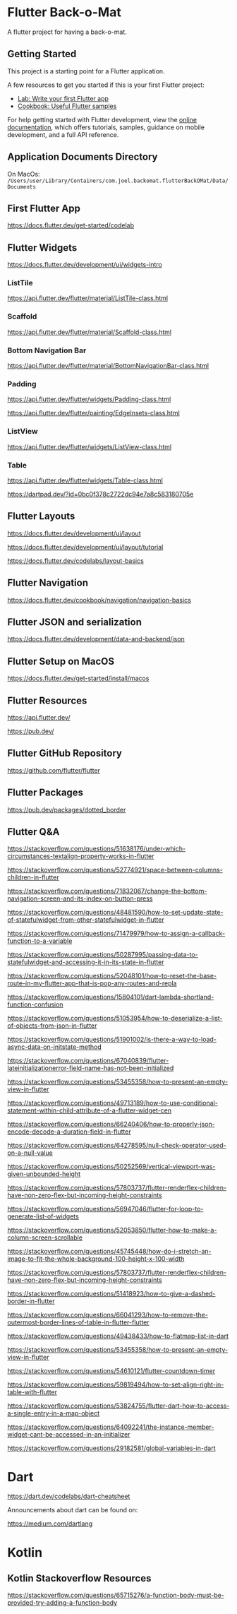 # Flutter Back-o-Mat

A flutter project for having a back-o-mat.

## Getting Started

This project is a starting point for a Flutter application.

A few resources to get you started if this is your first Flutter project:

- [Lab: Write your first Flutter app](https://docs.flutter.dev/get-started/codelab)
- [Cookbook: Useful Flutter samples](https://docs.flutter.dev/cookbook)

For help getting started with Flutter development, view the
[online documentation](https://docs.flutter.dev/), which offers tutorials,
samples, guidance on mobile development, and a full API reference.

## Application Documents Directory

On MacOs: `/Users/user/Library/Containers/com.joel.backomat.flutterBackOMat/Data/Documents`

## First Flutter App

https://docs.flutter.dev/get-started/codelab

## Flutter Widgets

https://docs.flutter.dev/development/ui/widgets-intro

### ListTile

https://api.flutter.dev/flutter/material/ListTile-class.html

### Scaffold

https://api.flutter.dev/flutter/material/Scaffold-class.html

### Bottom Navigation Bar

https://api.flutter.dev/flutter/material/BottomNavigationBar-class.html

### Padding

https://api.flutter.dev/flutter/widgets/Padding-class.html

https://api.flutter.dev/flutter/painting/EdgeInsets-class.html

### ListView

https://api.flutter.dev/flutter/widgets/ListView-class.html

### Table

https://api.flutter.dev/flutter/widgets/Table-class.html

https://dartpad.dev/?id=0bc0f378c2722dc94e7a8c583180705e

## Flutter Layouts

https://docs.flutter.dev/development/ui/layout

https://docs.flutter.dev/development/ui/layout/tutorial

https://docs.flutter.dev/codelabs/layout-basics

## Flutter Navigation

https://docs.flutter.dev/cookbook/navigation/navigation-basics

## Flutter JSON and serialization

https://docs.flutter.dev/development/data-and-backend/json

## Flutter Setup on MacOS

https://docs.flutter.dev/get-started/install/macos

## Flutter Resources

https://api.flutter.dev/

https://pub.dev/

## Flutter GitHub Repository

https://github.com/flutter/flutter

## Flutter Packages

https://pub.dev/packages/dotted_border

## Flutter Q&A

https://stackoverflow.com/questions/51638176/under-which-circumstances-textalign-property-works-in-flutter

https://stackoverflow.com/questions/52774921/space-between-columns-children-in-flutter

https://stackoverflow.com/questions/71832067/change-the-bottom-navigation-screen-and-its-index-on-button-press

https://stackoverflow.com/questions/48481590/how-to-set-update-state-of-statefulwidget-from-other-statefulwidget-in-flutter

https://stackoverflow.com/questions/71479979/how-to-assign-a-callback-function-to-a-variable

https://stackoverflow.com/questions/50287995/passing-data-to-statefulwidget-and-accessing-it-in-its-state-in-flutter

https://stackoverflow.com/questions/52048101/how-to-reset-the-base-route-in-my-flutter-app-that-is-pop-any-routes-and-repla

https://stackoverflow.com/questions/15804101/dart-lambda-shortland-function-confusion

https://stackoverflow.com/questions/51053954/how-to-deserialize-a-list-of-objects-from-json-in-flutter

https://stackoverflow.com/questions/51901002/is-there-a-way-to-load-async-data-on-initstate-method

https://stackoverflow.com/questions/67040839/flutter-lateinitializationerror-field-name-has-not-been-initialized

https://stackoverflow.com/questions/53455358/how-to-present-an-empty-view-in-flutter

https://stackoverflow.com/questions/49713189/how-to-use-conditional-statement-within-child-attribute-of-a-flutter-widget-cen

https://stackoverflow.com/questions/66240406/how-to-properly-json-encode-decode-a-duration-field-in-flutter

https://stackoverflow.com/questions/64278595/null-check-operator-used-on-a-null-value

https://stackoverflow.com/questions/50252569/vertical-viewport-was-given-unbounded-height

https://stackoverflow.com/questions/57803737/flutter-renderflex-children-have-non-zero-flex-but-incoming-height-constraints

https://stackoverflow.com/questions/56947046/flutter-for-loop-to-generate-list-of-widgets

https://stackoverflow.com/questions/52053850/flutter-how-to-make-a-column-screen-scrollable

https://stackoverflow.com/questions/45745448/how-do-i-stretch-an-image-to-fit-the-whole-background-100-height-x-100-width

https://stackoverflow.com/questions/57803737/flutter-renderflex-children-have-non-zero-flex-but-incoming-height-constraints

https://stackoverflow.com/questions/51418923/how-to-give-a-dashed-border-in-flutter

https://stackoverflow.com/questions/66041293/how-to-remove-the-outermost-border-lines-of-table-in-flutter-flutter

https://stackoverflow.com/questions/49438433/how-to-flatmap-list-in-dart

https://stackoverflow.com/questions/53455358/how-to-present-an-empty-view-in-flutter

https://stackoverflow.com/questions/54610121/flutter-countdown-timer

https://stackoverflow.com/questions/59819494/how-to-set-align-right-in-table-with-flutter

https://stackoverflow.com/questions/53824755/flutter-dart-how-to-access-a-single-entry-in-a-map-object

https://stackoverflow.com/questions/64092241/the-instance-member-widget-cant-be-accessed-in-an-initializer

https://stackoverflow.com/questions/29182581/global-variables-in-dart

# Dart

https://dart.dev/codelabs/dart-cheatsheet

Announcements about dart can be found on:

https://medium.com/dartlang

# Kotlin

## Kotlin Stackoverflow Resources

https://stackoverflow.com/questions/65715276/a-function-body-must-be-provided-try-adding-a-function-body
